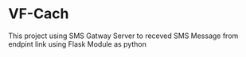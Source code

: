 # VF-Cach
This project using SMS Gatway Server to receved SMS Message from endpint link using Flask Module as python

